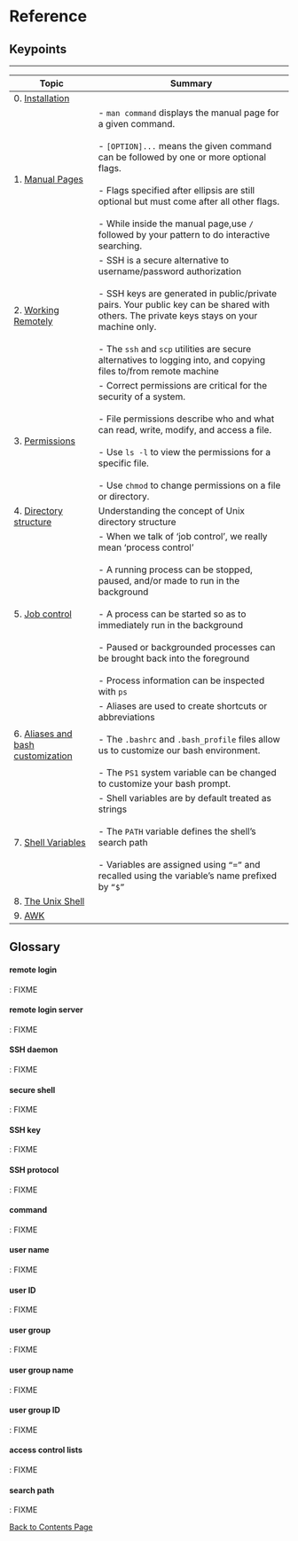 # Reference

## Keypoints


----
| Topic | Summary |
|    ---   |     ---     |
| 0. [Installation](../Shell/installation.md)  | |
| 1. [Manual Pages](./manfiles.md) |- `man command` displays the manual page for a given command. <br><br> - `[OPTION]...` means the given command can be followed by one or more optional flags.<br><br> - Flags specified after ellipsis are still optional but must come after all other flags.<br><br>- While inside the manual page,use `/` followed by your pattern to do interactive searching. |
| 2. [Working Remotely](./workremote.md) |- SSH is a secure alternative to username/password authorization <br><br> - SSH keys are generated in public/private pairs. Your public key can be shared with others. The private keys stays on your machine only. <br><br> - The `ssh` and `scp` utilities are secure alternatives to logging into, and copying files to/from remote machine |
| 3. [Permissions](./permissions.md)| - Correct permissions are critical for the security of a system. <br><br> - File permissions describe who and what can read, write, modify, and access a file. <br><br> - Use `ls -l` to view the permissions for a specific file. <br><br> - Use `chmod` to change permissions on a file or directory. |
| 4. [Directory structure](./dirstruct.md) |	Understanding the concept of Unix directory structure |
| 5. [Job control](./jobs.md) | - When we talk of ‘job control’, we really mean ‘process control’ <br><br> - A running process can be stopped, paused, and/or made to run in the background <br><br> - A process can be started so as to immediately run in the background <br><br> - Paused or backgrounded processes can be brought back into the foreground <br><br> - Process information can be inspected with `ps`|
| 6. [Aliases and bash customization](./aliases.md)	| - Aliases are used to create shortcuts or abbreviations <br><br> - The `.bashrc` and `.bash_profile` files allow us to customize our bash environment. <br><br> - The `PS1` system variable can be changed to customize your bash prompt. |
| 7. [Shell Variables](./shellvars.md) | - Shell variables are by default treated as strings <br><br> - The `PATH` variable defines the shell’s search path <br><br> - Variables are assigned using `“=”` and recalled using the variable’s name prefixed by `“$”`|
| 8. [The Unix Shell](./unixshell.md)	||
| 9. [AWK](./awk.md)	||

## Glossary 

#### remote login
: FIXME

#### remote login server
: FIXME

#### SSH daemon
: FIXME

#### secure shell
: FIXME

#### SSH key
: FIXME

#### SSH protocol
: FIXME

#### command
: FIXME

#### user name
: FIXME

#### user ID
: FIXME

#### user group
: FIXME

#### user group name
: FIXME

#### user group ID
: FIXME

#### access control lists
: FIXME

#### search path
: FIXME

[Back to Contents Page](introduction.md)